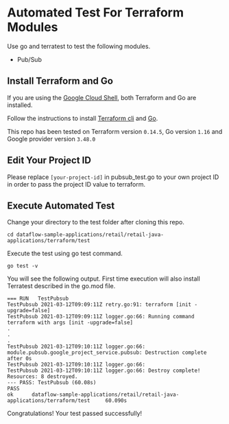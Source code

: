 # Automated Test For Terraform Modules

Use go and terratest to test the following modules.
- Pub/Sub

## Install Terraform and Go

If you are using the [Google Cloud Shell](https://cloud.google.com/shell/docs/how-cloud-shell-works), both Terraform and Go are installed.

Follow the instructions to install [Terraform cli](https://learn.hashicorp.com/tutorials/terraform/install-cli?in=terraform/gcp-get-started) and [Go](https://golang.org/doc/install).

This repo has been tested on Terraform version `0.14.5`, Go version `1.16` and Google provider version `3.48.0`


## Edit Your Project ID

Please replace `[your-project-id]` in pubsub_test.go to your own project ID in order to pass the project ID value to terraform.

## Execute Automated Test
Change your directory to the test folder after cloning this repo.

`cd dataflow-sample-applications/retail/retail-java-applications/terraform/test`

Execute the test using go test command.

`go test -v`

You will see the following output. First time execution will also install Terratest described in the go.mod file.

```
=== RUN   TestPubsub
TestPubsub 2021-03-12T09:09:11Z retry.go:91: terraform [init -upgrade=false]
TestPubsub 2021-03-12T09:09:11Z logger.go:66: Running command terraform with args [init -upgrade=false]
.
.
.
TestPubsub 2021-03-12T09:10:11Z logger.go:66: module.pubsub.google_project_service.pubsub: Destruction complete after 0s
TestPubsub 2021-03-12T09:10:11Z logger.go:66:
TestPubsub 2021-03-12T09:10:11Z logger.go:66: Destroy complete! Resources: 8 destroyed.
--- PASS: TestPubsub (60.08s)
PASS
ok      dataflow-sample-applications/retail/retail-java-applications/terraform/test     60.090s
```
Congratulations! Your test passed successfully!


